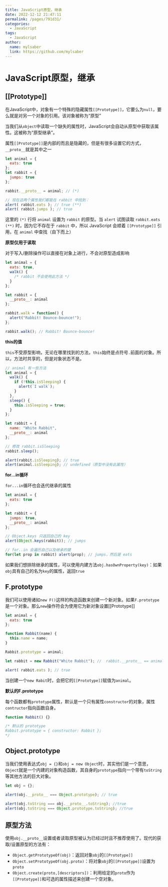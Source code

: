 ```yaml
---
title: JavaScript原型，继承
date: 2022-12-12 21:47:11
permalink: /pages/791d31/
categories:
  - JavaScript
tags:
  - JavaScript
author: 
  name: mylsaber
  link: https://github.com/mylsaber
---
```


# JavaScript原型，继承

## [[Prototype]]

在JavaScript中，对象有一个特殊的隐藏属性`[[Prototype]]`，它要么为`null`，要么就是对另一个对象的引用。该对象被称为“原型”

当我们从`object`中读取一个缺失的属性时，JavaScript会自动从原型中获取该属性。这被称为“原型继承”。

属性`[[Prototype]]`是内部的而且是隐藏的，但是有很多设置它的方式，`__proto__`就是其中之一

```javascript
let animal = {
  eats: true
};
let rabbit = {
  jumps: true
};

rabbit.__proto__ = animal; // (*)

// 现在这两个属性我们都能在 rabbit 中找到：
alert( rabbit.eats ); // true (**)
alert( rabbit.jumps ); // true
```

这里的 `(*)` 行将 `animal` 设置为 `rabbit` 的原型。当 `alert` 试图读取 `rabbit.eats` `(**)` 时，因为它不存在于 `rabbit` 中，所以 JavaScript 会顺着 `[[Prototype]]` 引用，在 `animal` 中查找（自下而上）

**原型仅用于读取**

对于写入/删除操作可以直接在对象上进行，不会对原型造成影响

```javascript
let animal = {
  eats: true,
  walk() {
    /* rabbit 不会使用此方法 */
  }
};

let rabbit = {
  __proto__: animal
};

rabbit.walk = function() {
  alert("Rabbit! Bounce-bounce!");
};

rabbit.walk(); // Rabbit! Bounce-bounce!
```

**this的值**

`this`不受原型影响，无论在哪里找到的方法，`this`始终是点符号`.`前面的对象。所以，方法时共享的，但是对象状态不是。

```javascript
// animal 有一些方法
let animal = {
  walk() {
    if (!this.isSleeping) {
      alert(`I walk`);
    }
  },
  sleep() {
    this.isSleeping = true;
  }
};

let rabbit = {
  name: "White Rabbit",
  __proto__: animal
};

// 修改 rabbit.isSleeping
rabbit.sleep();

alert(rabbit.isSleeping); // true
alert(animal.isSleeping); // undefined（原型中没有此属性）
```

**for...in循环**

`for...in`循环也会迭代继承的属性

```javascript
let animal = {
  eats: true
};

let rabbit = {
  jumps: true,
  __proto__: animal
};

// Object.keys 只返回自己的 key
alert(Object.keys(rabbit)); // jumps

// for..in 会遍历自己以及继承的键
for(let prop in rabbit) alert(prop); // jumps，然后是 eats
```

如果我们想排除继承的属性，可以使用内建方法`obj.hasOwnProperty(key)`：如果`obj`具有自己的名为`key`的属性，返回`true`

## F.prototype

我们可以使用诸如`new F()`这样的构造函数来创建一个新对象。如果`F.prototype`是一个对象。那么`new`操作符会为使用它为新对象设置[[Prototype]]

```javascript
let animal = {
  eats: true
};

function Rabbit(name) {
  this.name = name;
}

Rabbit.prototype = animal;

let rabbit = new Rabbit("White Rabbit"); //  rabbit.__proto__ == animal

alert( rabbit.eats ); // true
```

当创建一个`new Rabit`时，会把它的`[[Prototype]]`赋值为`animal`。

**默认的F.prototype**

每个函数都有`prototype`属性，默认是一个只有属性`constructor`的对象，属性`contructor`指向函数自身。

```javascript
function Rabbit() {}

/* 默认的 prototype
Rabbit.prototype = { constructor: Rabbit };
*/
```

## Object.prototype

当我们使用表达式`obj = {}`和`obj = new Object`时，其实他们是一个意思，`Object`就是一个内建的对象构造函数，其自身的`prototype`指向一个带有`toString`等其他方法的巨大对象。

```javascript
let obj = {};

alert(obj.__proto__ === Object.prototype); // true

alert(obj.toString === obj.__proto__.toString); //true
alert(obj.toString === Object.prototype.toString); //true
```

## 原型方法

使用`obj.__proto__`设置或者读取原型被认为已经过时且不推荐使用了。现代的获取/设置原型的方法有：

- `Object.getPrototypeOf(obj)`：返回对象`obj`的`[[Prototype]]`
- `Object.setPrototypeOf(obj.proto)`：将对象`obj`的`[[Prototype]]`设置为`proto`
- `Object.create(proto,[descriptors])`：利用给定的`proto`作为`[[Prototype]]`和可选的属性描述来创建一个空对象。